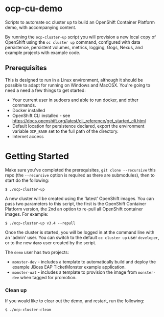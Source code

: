 # ocp-cu-demo
Scripts to automate oc cluster up to build an OpenShift Container Platform demo, with accompanying content.

By running the `ocp-cluster-up` script you will provision a new local copy of OpenShift using the `oc cluster up` command, configured with data persistence, persistent volumes, metrics, logging, Gogs, Nexus, and example projects with example code. 

## Prerequisites
This is designed to run in a Linux environment, although it should be possible to adapt for running on Windows and MacOSX. 
You're going to need a need a few things to get started:

* Your current user in sudoers and able to run docker, and other commands. 
* Docker installed
* OpenShift CLI installed - see https://docs.openshift.org/latest/cli_reference/get_started_cli.html
* Default location for persistence declared, export the environment variable `OCP_BASE` set to the full path of the directory. 
* Internet access

# Getting Started
Make sure you've completed the prerequisites, `git clone --recursive` this repo (the `--recursive` option is required as there are submodules), then to start do the following:

```
$ ./ocp-cluster-up
```
A new cluster will be created using the 'latest' OpenShift images. You can pass two parameters to this script, the first is the OpenShift Container Platform version, the 2nd an option to re-pull all OpenShift container images. For example:
```
$ ./ocp-cluster-up v3.4 --repull
```

Once the cluster is started, you will be logged in at the command line with an 'admin' user. You can switch to the default `oc cluster up` user `developer`, or to the new `demo` user created by the script.

The `demo` user has two projects:
* `monster-dev` - includes a template to automatically build and deploy the example JBoss EAP TicketMonster example application.
* `monster-uat` - includes a template to provision the image from `monster-dev` when tagged for promotion. 

### Clean up
If you would like to clear out the demo, and restart, run the following:
```
$ ./ocp-cluster-clean
```

